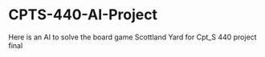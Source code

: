 # CPTS-440-AI-Project
Here is an AI to solve the board game Scottland Yard for Cpt_S 440 project final
